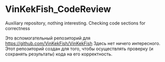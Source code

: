 # VinKekFish_CodeReview
Аuxiliary repository, nothing interesting. Checking code sections for correctness

Это вспомогательный репозиторий для https://github.com/VinKekFish/VinKekFish
Здесь нет ничего интересного.
Этот репозиторий создан для того, чтобы осуществлять проверку (и сохранять результаты) кода на его корректность.

